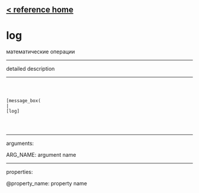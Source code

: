 [< reference home](ceammc_lib.html)
---

# log


математические операции

---

detailed description
<br>


---


```



[message_box(                                 
|
[log]


            
```

---
arguments:

ARG_NAME: argument name<br>

---
properties:

@property_name: property name<br>

